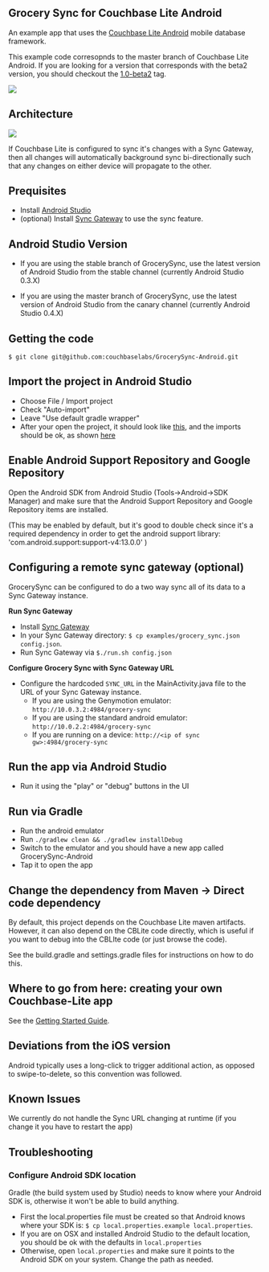 ## Grocery Sync for Couchbase Lite Android 

An example app that uses the [Couchbase Lite Android](https://github.com/couchbase/couchbase-lite-android) mobile database framework.

This example code corresopnds to the master branch of Couchbase Lite Android.  If you are looking for a version that corresponds with the beta2 version, you should checkout the [1.0-beta2](https://github.com/couchbaselabs/GrocerySync-Android/tree/1.0-beta2) tag.
 
![](http://cl.ly/image/1H11131G2c3d/Screen%20Shot%202013-05-14%20at%204.44.48%20PM.png)
 
 
## Architecture

![](http://cl.ly/image/3c1k113o182b/GrocerySync.png)

If Couchbase Lite is configured to sync it's changes with a Sync Gateway, then all changes will automatically background sync bi-directionally such that any changes on either device will propagate to the other.

## Prequisites

* Install [Android Studio](http://developer.android.com/sdk/installing/studio.html)
* (optional) Install [Sync Gateway](https://github.com/couchbaselabs/sync_gateway) to use the sync feature.

## Android Studio Version

* If you are using the stable branch of GrocerySync, use the latest version of Android Studio from the stable channel (currently Android Studio 0.3.X)

* If you are using the master branch of GrocerySync, use the latest version of Android Studio from the canary channel (currently Android Studio 0.4.X)

## Getting the code

```
$ git clone git@github.com:couchbaselabs/GrocerySync-Android.git
```

## Import the project in Android Studio

* Choose File / Import project
* Check "Auto-import"
* Leave "Use default gradle wrapper"
* After your open the project, it should look like [this](http://cl.ly/image/2E3T1T2q261E), and the imports should be ok, as shown [here](http://cl.ly/image/2m1a1K3n0c1V)

## Enable Android Support Repository and Google Repository

Open the Android SDK from Android Studio (Tools->Android->SDK Manager) and make sure that the Android Support Repository and Google Repository items are installed.  

(This may be enabled by default, but it's good to double check since it's a required dependency in order to get the android support library: 'com.android.support:support-v4:13.0.0' )


## Configuring a remote sync gateway (optional)

GrocerySync can be configured to do a two way sync all of its data to a Sync Gateway instance.

**Run Sync Gateway**

* Install [Sync Gateway](https://github.com/couchbase/sync_gateway)
* In your Sync Gateway directory: `$ cp examples/grocery_sync.json config.json`.  
* Run Sync Gateway via `$./run.sh config.json`
 
**Configure Grocery Sync with Sync Gateway URL**

* Configure the hardcoded `SYNC_URL` in the MainActivity.java file to the URL of your Sync Gateway instance.  
    - If you are using the Genymotion emulator: `http://10.0.3.2:4984/grocery-sync`
    - If you are using the standard android emulator: `http://10.0.2.2:4984/grocery-sync`
    - If you are running on a device: `http://<ip of sync gw>:4984/grocery-sync`


## Run the app via Android Studio

* Run it using the "play" or "debug" buttons in the UI

## Run via Gradle

* Run the android emulator
* Run `./gradlew clean && ./gradlew installDebug`
* Switch to the emulator and you should have a new app called GrocerySync-Android
* Tap it to open the app

## Change the dependency from Maven -> Direct code dependency

By default, this project depends on the Couchbase Lite maven artifacts.  However, it can also depend on the CBLite code directly, which is useful if you want to debug into the CBLIte code (or just browse the code).

See the build.gradle and settings.gradle files for instructions on how to do this.

## Where to go from here: creating your own Couchbase-Lite app

See the [Getting Started Guide](https://github.com/couchbase/couchbase-lite-android/wiki/Getting-Started).

## Deviations from the iOS version
 
Android typically uses a long-click to trigger additional action, as opposed to swipe-to-delete, so this convention was followed.
 
## Known Issues
 
We currently do not handle the Sync URL changing at runtime (if you change it you have to restart the app)

## Troubleshooting

### Configure Android SDK location

Gradle (the build system used by Studio) needs to know where your Android SDK is, otherwise it won't be able to build anything.

* First the local.properties file must be created so that Android knows where your SDK is: `$ cp local.properties.example local.properties`.
* If you are on OSX and installed Android Studio to the default location, you should be ok with the defaults in `local.properties`
* Otherwise, open `local.properties` and make sure it points to the Android SDK on your system.  Change the path as needed.

